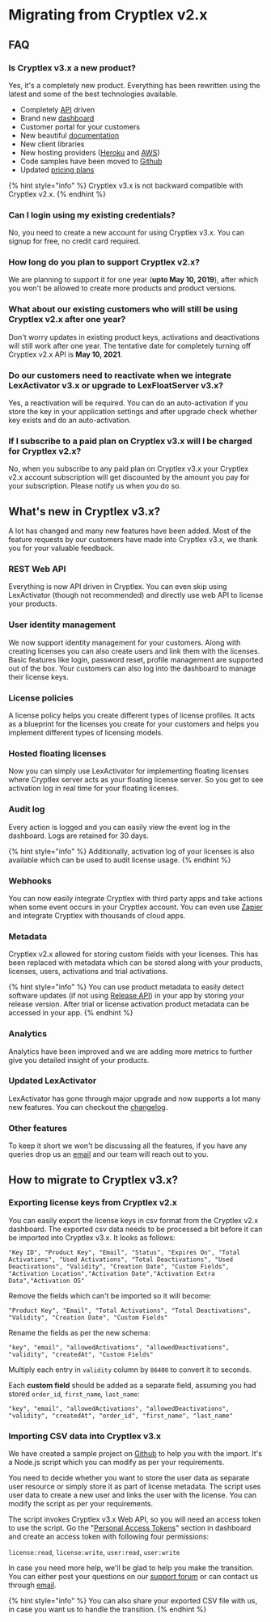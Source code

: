 # Migrating from Cryptlex v2.x

## FAQ

### Is Cryptlex v3.x a new product?

Yes, it's a completely new product. Everything has been rewritten using the latest and some of the best technologies available.

* Completely [API](https://api.cryptlex.com/v3/docs) driven
* Brand new [dashboard](https://app.cryptlex.com)
* Customer portal for your customers
* New beautiful [documentation](https://docs.cryptlex.com) 
* New client libraries
* New hosting providers \([Heroku](https://heroku.com) and [AWS](https://aws.amazon.com/)\)
* Code samples have been moved to [Github](https://github.com/cryptlex)
* Updated [pricing plans](https://cryptlex.com/pricing)

{% hint style="info" %}
Cryptlex v3.x is not backward compatible with Cryptlex v2.x.
{% endhint %}

### Can I login using my existing credentials?

No, you need to create a new account for using Cryptlex v3.x. You can signup for free, no credit card required.

### How long do you plan to support Cryptlex v2.x?

We are planning to support it for one year \(**upto May 10, 2019**\), after which you won't be allowed to create more products and product versions.

### What about our existing customers who will still be using Cryptlex v2.x after one year?

Don't worry updates in existing product keys, activations and deactivations will still work after one year. The tentative date for completely turning off Cryptlex v2.x API is **May 10, 2021**.

### Do our customers need to reactivate when we integrate LexActivator v3.x or upgrade to LexFloatServer v3.x?

Yes, a reactivation will be required. You can do an auto-activation if you store the key in your application settings and after upgrade check whether key exists and do an auto-activation.

### If I subscribe to a paid plan on Cryptlex v3.x will I be charged for Cryptlex v2.x?

No, when you subscribe to any paid plan on Cryptlex v3.x your Cryptlex v2.x account subscription will get discounted by the amount you pay for your subscription. Please notify us when you do so.

## What's new in Cryptlex v3.x?

A lot has changed and many new features have been added. Most of the feature requests by our customers have made into Cryptlex v3.x, we thank you for your valuable feedback.

### REST Web API

Everything is now API driven in Cryptlex. You can even skip using LexActivator \(though not recommended\) and directly use web API to license your products.

### User identity management

We now support identity management for your customers. Along with creating licenses you can also create users and link them with the licenses. Basic features like login, password reset, profile management are supported out of the box.  Your customers can also log into the dashboard to manage their license keys.

### License policies

A license policy helps you create different types of license profiles. It acts as a blueprint for the licenses you create for your customers and helps you implement different types of licensing models.

### Hosted floating licenses

Now you can simply use LexActivator for implementing floating licenses where Cryptlex server acts as your floating license server. So you get to see activation log in real time for your floating licenses.

### Audit log

Every action is logged and you can easily view the event log in the dashboard. Logs are retained for 30 days.

{% hint style="info" %}
Additionally, activation log of your licenses is also available which can be used to audit license usage.
{% endhint %}

### Webhooks

You can now easily integrate Cryptlex with third party apps and take actions when some event occurs in your Cryptlex account. You can even use [Zapier](https://zapier.com/) and integrate Cryptlex with thousands of cloud apps.

### Metadata

Cryptlex v2.x allowed for storing custom fields with your licenses. This has been replaced with metadata which can be stored along with your products, licenses, users, activations and trial activations.

{% hint style="info" %}
You can use product metadata to easily detect software updates \(if not using [Release API](https://docs.cryptlex.com/release-management)\) in your app by storing your release version. After trial or license activation product metadata can be accessed in your app.
{% endhint %}

### Analytics

Analytics have been improved and we are adding more metrics to further give you detailed insight of your products.

### Updated LexActivator

LexActivator has gone through major upgrade and now supports a lot many new features. You can checkout the [changelog](https://docs.cryptlex.com/changelog/lexactivator).

### Other features

To keep it short we won't be discussing all the features, if you have any queries drop us an [email](mailto:support@cryptlex.com) and our team will reach out to you.

## How to migrate to Cryptlex v3.x?

### Exporting license keys from Cryptlex v2.x

You can easily export the license keys in csv format from the Cryptlex v2.x dashboard. The exported csv data needs to be processed a bit before it can be imported into Cryptlex v3.x. It looks as follows:

`"Key ID", "Product Key", "Email", "Status", "Expires On", "Total Activations", "Used Activations", "Total Deactivations", "Used Deactivations", "Validity", "Creation Date", "Custom Fields", "Activation Location","Activation Date","Activation Extra Data","Activation OS"`

 Remove the fields which can't be imported so it will become:

`"Product Key", "Email", "Total Activations", "Total Deactivations", "Validity", "Creation Date", "Custom Fields"`

Rename the fields as per the new schema:

`"key", "email", "allowedActivations", "allowedDeactivations", "validity", "createdAt", "Custom Fields"`

Multiply each entry in `validity` column by `86400` to convert it to seconds.

Each **custom field** should be added as a separate field, assuming you had stored `order_id`_,_ `first_name`_,_  `last_name`:

`"key", "email", "allowedActivations", "allowedDeactivations", "validity", "createdAt", "order_id", "first_name", "last_name"`

### Importing CSV data into Cryptlex v3.x

We have created a sample project on [Github](https://github.com/cryptlex/csv-importer) to help you with the import. It's a Node.js script which you can modify as per your requirements.

You need to decide whether you want to store the user data as separate user resource or simply store it as part of license metadata. The script uses user data to create a new user and links the user with the license. You can modify the script as per your requirements.

The script invokes Cryptlex v3.x Web API, so you will need an access token to use the script. Go the "[Personal Access Tokens](https://app.cryptlex.com/api/personal-access-tokens)" section in dashboard and create an access token with following four permissions:

`license:read`, `license:write`, `user:read`, `user:write`

In case you need more help, we'll be glad to help you make the transition. You can either post your questions on our [support forum](https://forums.cryptlex.com) or can contact us through [email](mailto:support@cryptlex.com?Subject=Importing%20CSV).

{% hint style="info" %}
You can also share your exported CSV file with us, in case you want us to handle the transition.
{% endhint %}




